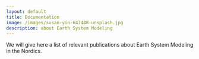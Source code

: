 ```yaml
---
layout: default
title: Documentation
image: /images/susan-yin-647448-unsplash.jpg
description: about Earth System Modeling 
---
```



We will give here a list of relevant publications about Earth System Modeling in the Nordics.
